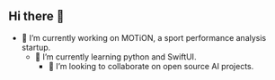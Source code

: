 ## Hi there 👋

- 🔭 I’m currently working on MOTiON, a sport performance analysis startup.
  - 🌱 I’m currently learning python and SwiftUI.
    - 👯 I’m looking to collaborate on open source AI projects.

<!--
**K-Elb/k-elb** is a ✨ _special_ ✨ repository because its `README.md` (this file) appears on your GitHub profile.

Here are some ideas to get you started:

- 🔭 I’m currently working on ...
- 🌱 I’m currently learning ...
- 👯 I’m looking to collaborate on ...
- 🤔 I’m looking for help with ...
- 💬 Ask me about ...
- 📫 How to reach me: ...
- 😄 Pronouns: ...
- ⚡ Fun fact: ...
-->
